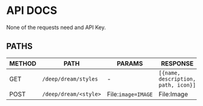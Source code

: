 # API DOCS

None of the requests need and API Key. 

## PATHS

| METHOD | PATH | PARAMS | RESPONSE |
| --- | --- | --- | --- |
| GET | `/deep/dream/styles` | - | ```[{name, description, path, icon}]``` |
| POST | `/deep/dream/<style>` | File:`image=IMAGE` | File:Image |

